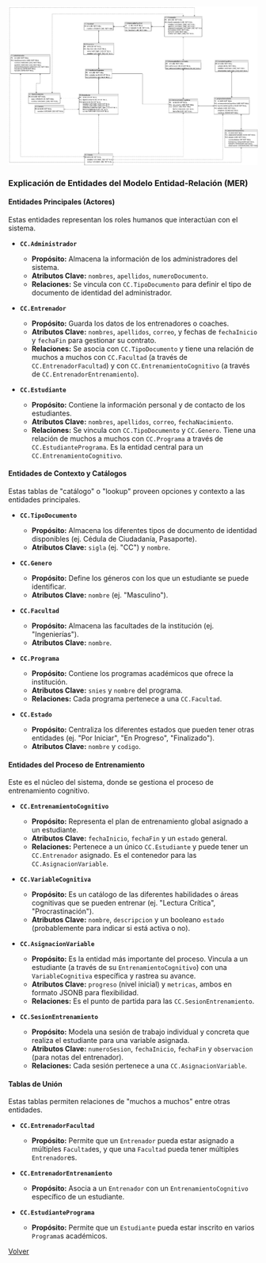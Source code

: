 ![MER](/Imagenes/MER_CC.png)



### **Explicación de Entidades del Modelo Entidad-Relación (MER)**

#### **Entidades Principales (Actores)**

Estas entidades representan los roles humanos que interactúan con el sistema.

* **`CC.Administrador`**
    * **Propósito:** Almacena la información de los administradores del sistema.
    * **Atributos Clave:** `nombres`, `apellidos`, `numeroDocumento`.
    * **Relaciones:** Se vincula con `CC.TipoDocumento` para definir el tipo de documento de identidad del administrador.

* **`CC.Entrenador`**
    * **Propósito:** Guarda los datos de los entrenadores o coaches.
    * **Atributos Clave:** `nombres`, `apellidos`, `correo`, y fechas de `fechaInicio` y `fechaFin` para gestionar su contrato.
    * **Relaciones:** Se asocia con `CC.TipoDocumento` y tiene una relación de muchos a muchos con `CC.Facultad` (a través de `CC.EntrenadorFacultad`) y con `CC.EntrenamientoCognitivo` (a través de `CC.EntrenadorEntrenamiento`).

* **`CC.Estudiante`**
    * **Propósito:** Contiene la información personal y de contacto de los estudiantes.
    * **Atributos Clave:** `nombres`, `apellidos`, `correo`, `fechaNacimiento`.
    * **Relaciones:** Se vincula con `CC.TipoDocumento` y `CC.Genero`. Tiene una relación de muchos a muchos con `CC.Programa` a través de `CC.EstudiantePrograma`. Es la entidad central para un `CC.EntrenamientoCognitivo`.

#### **Entidades de Contexto y Catálogos**

Estas tablas de "catálogo" o "lookup" proveen opciones y contexto a las entidades principales.

* **`CC.TipoDocumento`**
    * **Propósito:** Almacena los diferentes tipos de documento de identidad disponibles (ej. Cédula de Ciudadanía, Pasaporte).
    * **Atributos Clave:** `sigla` (ej. "CC") y `nombre`.

* **`CC.Genero`**
    * **Propósito:** Define los géneros con los que un estudiante se puede identificar.
    * **Atributos Clave:** `nombre` (ej. "Masculino").

* **`CC.Facultad`**
    * **Propósito:** Almacena las facultades de la institución (ej. "Ingenierías").
    * **Atributos Clave:** `nombre`.

* **`CC.Programa`**
    * **Propósito:** Contiene los programas académicos que ofrece la institución.
    * **Atributos Clave:** `snies` y `nombre` del programa.
    * **Relaciones:** Cada programa pertenece a una `CC.Facultad`.

* **`CC.Estado`**
    * **Propósito:** Centraliza los diferentes estados que pueden tener otras entidades (ej. "Por Iniciar", "En Progreso", "Finalizado").
    * **Atributos Clave:** `nombre` y `codigo`.

#### **Entidades del Proceso de Entrenamiento**

Este es el núcleo del sistema, donde se gestiona el proceso de entrenamiento cognitivo.

* **`CC.EntrenamientoCognitivo`**
    * **Propósito:** Representa el plan de entrenamiento global asignado a un estudiante.
    * **Atributos Clave:** `fechaInicio`, `fechaFin` y un `estado` general.
    * **Relaciones:** Pertenece a un único `CC.Estudiante` y puede tener un `CC.Entrenador` asignado. Es el contenedor para las `CC.AsignacionVariable`.

* **`CC.VariableCognitiva`**
    * **Propósito:** Es un catálogo de las diferentes habilidades o áreas cognitivas que se pueden entrenar (ej. "Lectura Crítica", "Procrastinación").
    * **Atributos Clave:** `nombre`, `descripcion` y un booleano `estado` (probablemente para indicar si está activa o no).

* **`CC.AsignacionVariable`**
    * **Propósito:** Es la entidad más importante del proceso. Vincula a un estudiante (a través de su `EntrenamientoCognitivo`) con una `VariableCognitiva` específica y rastrea su avance.
    * **Atributos Clave:** `progreso` (nivel inicial) y `metricas`, ambos en formato JSONB para flexibilidad.
    * **Relaciones:** Es el punto de partida para las `CC.SesionEntrenamiento`.

* **`CC.SesionEntrenamiento`**
    * **Propósito:** Modela una sesión de trabajo individual y concreta que realiza el estudiante para una variable asignada.
    * **Atributos Clave:** `numeroSesion`, `fechaInicio`, `fechaFin` y `observacion` (para notas del entrenador).
    * **Relaciones:** Cada sesión pertenece a una `CC.AsignacionVariable`.

#### **Tablas de Unión**

Estas tablas permiten relaciones de "muchos a muchos" entre otras entidades.

* **`CC.EntrenadorFacultad`**
    * **Propósito:** Permite que un `Entrenador` pueda estar asignado a múltiples `Facultad`es, y que una `Facultad` pueda tener múltiples `Entrenador`es.

* **`CC.EntrenadorEntrenamiento`**
    * **Propósito:** Asocia a un `Entrenador` con un `EntrenamientoCognitivo` específico de un estudiante.

* **`CC.EstudiantePrograma`**
    * **Propósito:** Permite que un `Estudiante` pueda estar inscrito en varios `Programa`s académicos.

[Volver](https://github.com/federico1605/Documentacion_Cognicare/tree/main)
